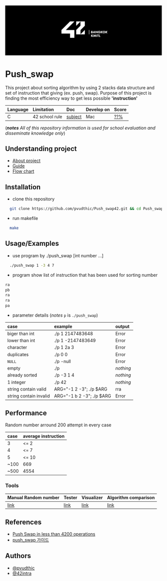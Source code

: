 <p align="center">
  <img src="assets/42bangkok.jpg" alt="logo" width="auto" height="auto" />
</p>

# Push_swap

This project about sorting algorithm by using 2 stacks data structure and set of instruction that giving (ex. push, swap). Purpose of this project is finding the most efficiency way to get less possible **'instruction'**

| Language     | Limitation            | Doc | Develop on | Score |
| :-------- | :------- | :------------------------- | :--- | :--- |
| C | 42 school rule | [subject](assets/en.subject.pdf) | Mac | [??%](https://projects.intra.42.fr/42cursus-push_swap/pvudthic) |

(***notes*** *All of this repository information is used for school evaluation and disseminate knowledge only*)

## Understanding project

- [About project](https://github.com/pvudthic/Push_swap42/wiki/About-project)
- [Guide](https://github.com/pvudthic/Push_swap42/wiki/Guide)
- [Flow chart](https://github.com/pvudthic/Push_swap42/wiki/Flow-Chart)
  
## Installation

- clone this repository
```bash
  git clone https://github.com/pvudthic/Push_swap42.git && cd Push_swap42
```
- run makefile
```bash
  make
```

## Usage/Examples

- use program by ./push_swap [int number ...]
```bash
  ./push_swap 1 -3 4 7
```
- program show list of instruction that has been used for sorting number
```bash
ra
pb
ra
ra
pa
```


- parameter details (*notes* `p` is `./push_swap`)

| case | example     | output                |
| :-------- | :------- | :------------------------- |
| biger than int | ./p 1 2147483648 | Error |
| lower than int | ./p 1 -2147483649 | Error |
| character | ./p 1 2a 3| Error |
| duplicates | ./p 0 0 | Error |
| `NULL` | ./p -null | Error |
| empty | ./p | *nothing* |
| already sorted | ./p -3 1 4 | *nothing* |
| 1 integer | ./p 42 | *nothing* |
| string contain valid | ARG="-1 2 -3"; ./p $ARG | rra |
| string contain invalid | ARG="-1 b 2 -3"; ./p $ARG | Error |

## Performance

Random number arround 200 attempt in every case

| case | average instruction|
| :-------- |  :------------------------- |
| 3 | <= 2 |
| 4 | <= 7 |
| 5 | <= 10 |
| ~100 | 669 |
| ~500 | 4554 |

### Tools
| Manual Random number     | Tester            | Visualizer | Algorithm comparison |
| :------------------------------------------------------------------------------------------ | :------------------- | :--------------------------- | :---------------------------- |
| [link](https://www.calculatorsoup.com/calculators/statistics/random-number-generator.php) | [link](https://github.com/nunom4chado/Push-Swap-Tester) | [link](https://github.com/Niimphu/push_swap_visualiser) | [link](https://www.toptal.com/developers/sorting-algorithms) |

## References
- [Push Swap in less than 4200 operations](https://medium.com/@ulysse.gerkens/push-swap-in-less-than-4200-operations-c292f034f6c0)
- [push_swap 가이드](https://automatic-saltopus-34b.notion.site/push_swap-c15e62229b9541d78fadec4d6aae8b50)

## Authors

- [@pvudthic](https://github.com/pvudthic)
- [@42intra](https://profile.intra.42.fr/users/pvudthic)
